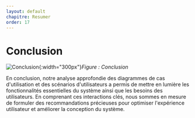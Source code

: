 ```yaml
---
layout: default
chapitre: Resumer
order: 17
---
```





# Conclusion

![Conclusion]({{site.baseurl}}/conclusion/images/conclusionabc.jpg){:width="300px"}*Figure : Conclusion*




<!-- note -->
En conclusion, notre analyse approfondie des diagrammes de cas d'utilisation et des scénarios d'utilisateurs a permis de mettre en lumière les fonctionnalités essentielles du système ainsi que les besoins des utilisateurs. En comprenant ces interactions clés, nous sommes en mesure de formuler des recommandations précieuses pour optimiser l'expérience utilisateur et améliorer la conception du système.
<!-- new slide -->



